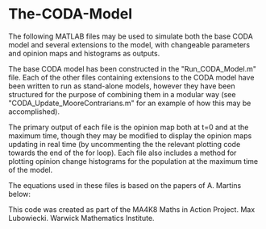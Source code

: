 # The-CODA-Model
The following MATLAB files may be used to simulate both the base CODA model and several extensions to the model,
with changeable parameters and opinion maps and histograms as outputs.

The base CODA model has been constructed in the "Run_CODA_Model.m" file.
Each of the other files containing extensions to the CODA model have been written to run as stand-alone models, however 
they have been structured for the purpose of combining them in a modular way (see "CODA_Update_MooreContrarians.m" for
an example of how this may be accomplished).

The primary output of each file is the opinion map both at t=0 and at the maximum time, though they may be modified to display the opinion
maps updating in real time (by uncommenting the the relevant plotting code towards the end of the for loop).
Each file also includes a method for plotting opinion change histograms for the population at the maximum time of the model.

The equations used in these files is based on the papers of A. Martins below:


This code was created as part of the MA4K8 Maths in Action Project.
Max Lubowiecki.
Warwick Mathematics Institute.

